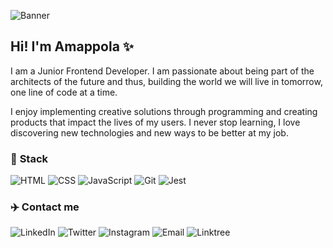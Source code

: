 ![Banner](https://imagizer.imageshack.com/img923/9783/lpIy2V.png)
## **Hi! I'm Amappola** ✨
I am a Junior Frontend Developer. I am passionate about being part of the architects of the future and thus, building the world we will live in tomorrow, one line of code at a time.

I enjoy implementing creative solutions through programming and creating products that impact the lives of my users. I never stop learning, I love discovering new technologies and new ways to be better at my job.


### 🤖 **Stack**
![HTML](https://imagizer.imageshack.com/img923/8532/JG8FsR.png)
![CSS](https://imagizer.imageshack.com/img924/6360/heqP2C.png)
![JavaScript](https://imagizer.imageshack.com/img922/8339/woHqHK.png)
![Git](https://imagizer.imageshack.com/img924/4479/MTP7Nc.png)
![Jest](https://imagizer.imageshack.com/img923/6271/LR3TPv.png)

### ✈️ Contact me
![LinkedIn](https://imagizer.imageshack.com/img922/6057/Si4Tg6.png)
![Twitter](https://imagizer.imageshack.com/img923/4545/5UVnEm.png)
![Instagram](https://imagizer.imageshack.com/img923/882/UQHGBG.png)
![Email](https://imagizer.imageshack.com/img922/1189/RIawCw.png)
![Linktree](https://imagizer.imageshack.com/img924/1442/ifCTwj.png)


<!--


- 🔭 I’m currently working on ...
- 🌱 I’m currently learning ...
- 👯 I’m looking to collaborate on ...
- 🤔 I’m looking for help with ...
- 💬 Ask me about ...
- 📫 How to reach me: ...
- 😄 Pronouns: ...
- ⚡ Fun fact: ...
-->
